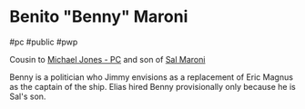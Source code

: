 # Benito "Benny" Maroni

#pc #public #pwp 

Cousin to [Michael Jones - PC](Michael%20Jones%20-%20PC.md) and son of [Sal Maroni](Salizar%20Sal%20Maroni%20-%20PC.md)

 Benny is a politician who Jimmy envisions as a replacement of Eric Magnus as the captain of the ship. Elias hired Benny provisionally only because he is Sal\'s son.